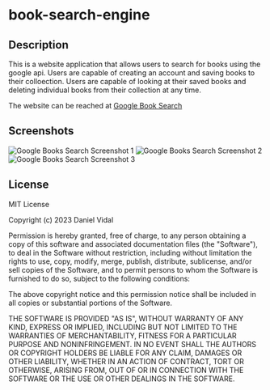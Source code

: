 # book-search-engine


## Description

This is a website application that allows users to search for books using the google api. 
Users are capable of creating an account and saving books to their colloection. Users are capable of looking at their saved books and deleting individual books from their collection at any time.

The website can be reached at [Google Book Search](https://limitless-crag-20073.herokuapp.com/)


## Screenshots

![Google Books Search Screenshot 1](https://res.cloudinary.com/dfe0rjexj/image/upload/v1674747741/Google_Books_Search_1_nk2fmm.jpg)
![Google Books Search Screenshot 2](https://res.cloudinary.com/dfe0rjexj/image/upload/v1674747829/Google_Books_Search_2_glqb0q.jpg)
![Google Books Search Screenshot 3](https://res.cloudinary.com/dfe0rjexj/image/upload/v1674747897/Google_Books_Search_3_iecf9b.jpg)


## License

MIT License

Copyright (c) 2023 Daniel Vidal

Permission is hereby granted, free of charge, to any person obtaining a copy
of this software and associated documentation files (the "Software"), to deal
in the Software without restriction, including without limitation the rights
to use, copy, modify, merge, publish, distribute, sublicense, and/or sell
copies of the Software, and to permit persons to whom the Software is
furnished to do so, subject to the following conditions:

The above copyright notice and this permission notice shall be included in all
copies or substantial portions of the Software.

THE SOFTWARE IS PROVIDED "AS IS", WITHOUT WARRANTY OF ANY KIND, EXPRESS OR
IMPLIED, INCLUDING BUT NOT LIMITED TO THE WARRANTIES OF MERCHANTABILITY,
FITNESS FOR A PARTICULAR PURPOSE AND NONINFRINGEMENT. IN NO EVENT SHALL THE
AUTHORS OR COPYRIGHT HOLDERS BE LIABLE FOR ANY CLAIM, DAMAGES OR OTHER
LIABILITY, WHETHER IN AN ACTION OF CONTRACT, TORT OR OTHERWISE, ARISING FROM,
OUT OF OR IN CONNECTION WITH THE SOFTWARE OR THE USE OR OTHER DEALINGS IN THE
SOFTWARE.
